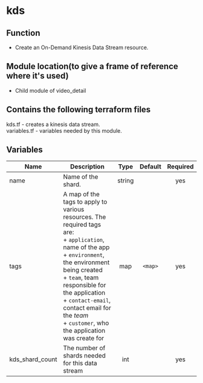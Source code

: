 # kds

## Function

- Create an On-Demand Kinesis Data Stream resource.

## Module location(to give a frame of reference where it's used)

- Child module of video_detail

## Contains the following terraform files

kds.tf - creates a kinesis data stream.  
variables.tf - variables needed by this module.

## Variables

| Name            | Description                                                                                                                                                                                                                                                                                                                 |  Type  | Default | Required |
| --------------- | --------------------------------------------------------------------------------------------------------------------------------------------------------------------------------------------------------------------------------------------------------------------------------------------------------------------------- | :----: | :-----: | :------: |
| name            | Name of the shard.                                                                                                                                                                                                                                                                                                          | string |         |   yes    |
| tags            | A map of the tags to apply to various resources. The required tags are: <br>+ `application`, name of the app <br>+ `environment`, the environment being created <br>+ `team`, team responsible for the application <br>+ `contact-email`, contact email for the _team_ <br>+ `customer`, who the application was create for |  map   | `<map>` |   yes    |
| kds_shard_count | The number of shards needed for this data stream                                                                                                                                                                                                                                                                            |  int   |         |   yes    |
